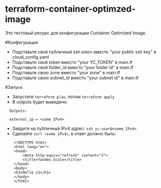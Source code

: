 # terraform-container-optimzed-image

Это тестовый ресурс для конфигурации Container Optimized Image.

#Конфигурация
* Подставьте свой публичный ssh ключ вместо "your public ssh key" в cloud_config.yaml
* Подставьте свой token вместо "your YC_TOKEN" в main.tf
* Подставьте свой folder_id вместо "your folder id" в main.tf
* Подставьте свою zone вместо "your zone" в main.tf
* Подставьте свою subnet_id вместо "your subnet id" в main.tf

#Запуск
* Запустите ```terraform plan```, потом ```terraform apply```
* В outputs будет выведено:
```
  Outputs:

  external_ip = <some_IPv4>
``` 
* Зайдите на публичный IPv4 адрес: ```ssh yc-user@<some_IPv4>```
* Сделайте ```curl <some_IPv4>```, в ответ должно быть:
```
    <!DOCTYPE html>
    <html lang="en">
    <head>
        <meta http-equiv="refresh" content="3">
        <title>Yandex.Scale</title>
    </head>
    <body>
    <h1>Hello v1</h1>
    </body>
    </html>
```